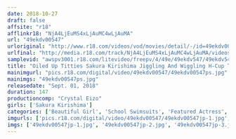 ```yaml
---
date: 2018-10-27
draft: false
affsite: "r18"
afflinkr18: "NjA4LjEuMS4xLjAuMC4wLjAuMA"
url: "49ekdv00547"
urloriginal: "http://www.r18.com/videos/vod/movies/detail/-/id=49ekdv00547"
urlfinal: "http://media.r18.com/track/NjA4LjEuMS4xLjAuMC4wLjAuMA/videos/vod/movies/detail/-/id=49ekdv00547"
samplevid: "awspv3001.r18.com/litevideo/freepv/4/49e/49ekdv547/49ekdv547_dmb_w.mp4"
title: "Oiled Up Titties Sakura Kirishima Jiggling And Wiggling H-Cup Titties In A Slick And Slippery Competitive Swimsuit"
mainimgurl: "pics.r18.com/digital/video/49ekdv00547/49ekdv00547ps.jpg"
mainimgs: "49ekdv00547ps.jpg"
releasedate: "Sept. 01, 2018"
duration: 147
productioncomp: "Crystal Eizo"
girls: ['Sakura Kirishima']
categories: ['Beautiful Girl', 'School Swimsuits', 'Featured Actress', 'Creampie', 'Vibrator', 'Masturbation', 'Titty Fuck', 'Facial', 'Big Vibrator', 'Hi-Def']
imgurls: ['pics.r18.com/digital/video/49ekdv00547/49ekdv00547jp-1.jpg', 'pics.r18.com/digital/video/49ekdv00547/49ekdv00547jp-2.jpg', 'pics.r18.com/digital/video/49ekdv00547/49ekdv00547jp-3.jpg', 'pics.r18.com/digital/video/49ekdv00547/49ekdv00547jp-4.jpg', 'pics.r18.com/digital/video/49ekdv00547/49ekdv00547jp-5.jpg', 'pics.r18.com/digital/video/49ekdv00547/49ekdv00547jp-6.jpg', 'pics.r18.com/digital/video/49ekdv00547/49ekdv00547jp-7.jpg', 'pics.r18.com/digital/video/49ekdv00547/49ekdv00547jp-8.jpg', 'pics.r18.com/digital/video/49ekdv00547/49ekdv00547jp-9.jpg', 'pics.r18.com/digital/video/49ekdv00547/49ekdv00547jp-10.jpg', 'pics.r18.com/digital/video/49ekdv00547/49ekdv00547jp-11.jpg', 'pics.r18.com/digital/video/49ekdv00547/49ekdv00547jp-12.jpg', 'pics.r18.com/digital/video/49ekdv00547/49ekdv00547jp-13.jpg', 'pics.r18.com/digital/video/49ekdv00547/49ekdv00547jp-14.jpg', 'pics.r18.com/digital/video/49ekdv00547/49ekdv00547jp-15.jpg', 'pics.r18.com/digital/video/49ekdv00547/49ekdv00547jp-16.jpg', 'pics.r18.com/digital/video/49ekdv00547/49ekdv00547jp-17.jpg', 'pics.r18.com/digital/video/49ekdv00547/49ekdv00547jp-18.jpg', 'pics.r18.com/digital/video/49ekdv00547/49ekdv00547jp-19.jpg', 'pics.r18.com/digital/video/49ekdv00547/49ekdv00547jp-20.jpg']
imgs: ['49ekdv00547jp-1.jpg', '49ekdv00547jp-2.jpg', '49ekdv00547jp-3.jpg', '49ekdv00547jp-4.jpg', '49ekdv00547jp-5.jpg', '49ekdv00547jp-6.jpg', '49ekdv00547jp-7.jpg', '49ekdv00547jp-8.jpg', '49ekdv00547jp-9.jpg', '49ekdv00547jp-10.jpg', '49ekdv00547jp-11.jpg', '49ekdv00547jp-12.jpg', '49ekdv00547jp-13.jpg', '49ekdv00547jp-14.jpg', '49ekdv00547jp-15.jpg', '49ekdv00547jp-16.jpg', '49ekdv00547jp-17.jpg', '49ekdv00547jp-18.jpg', '49ekdv00547jp-19.jpg', '49ekdv00547jp-20.jpg']
---
```

